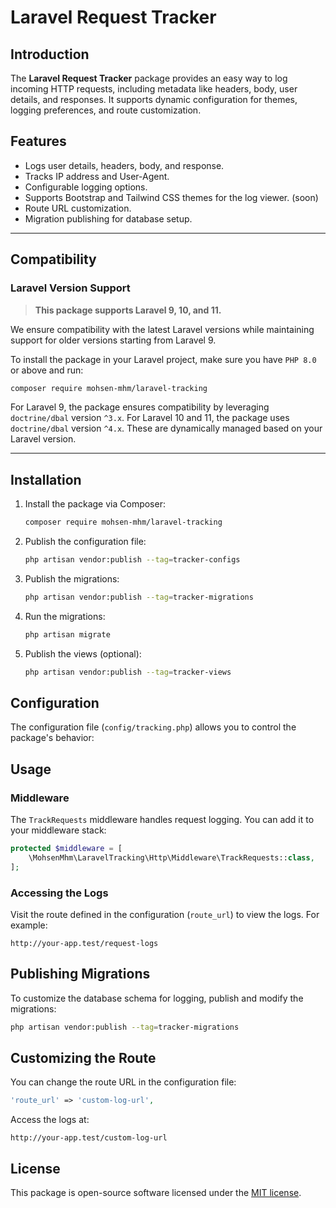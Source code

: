 # Laravel Request Tracker

## Introduction

The **Laravel Request Tracker** package provides an easy way to log incoming HTTP requests, including metadata like
headers, body, user details, and responses. It supports dynamic configuration for themes, logging preferences, and route
customization.

## Features

- Logs user details, headers, body, and response.
- Tracks IP address and User-Agent.
- Configurable logging options.
- Supports Bootstrap and Tailwind CSS themes for the log viewer. (soon)
- Route URL customization.
- Migration publishing for database setup.

---

## Compatibility

### Laravel Version Support

> **This package supports Laravel 9, 10, and 11.**

We ensure compatibility with the latest Laravel versions while maintaining support for older versions starting from Laravel 9. 

To install the package in your Laravel project, make sure you have `PHP 8.0` or above and run:

```bash
composer require mohsen-mhm/laravel-tracking
```

For Laravel 9, the package ensures compatibility by leveraging `doctrine/dbal` version `^3.x`. For Laravel 10 and 11, the package uses `doctrine/dbal` version `^4.x`. These are dynamically managed based on your Laravel version.

---

## Installation

1. Install the package via Composer:
   ```bash
   composer require mohsen-mhm/laravel-tracking
   ```

2. Publish the configuration file:
   ```bash
   php artisan vendor:publish --tag=tracker-configs
   ```

3. Publish the migrations:
   ```bash
   php artisan vendor:publish --tag=tracker-migrations
   ```

4. Run the migrations:
   ```bash
   php artisan migrate
   ```

5. Publish the views (optional):
   ```bash
   php artisan vendor:publish --tag=tracker-views
   ```

## Configuration

The configuration file (`config/tracking.php`) allows you to control the package's behavior:

## Usage

### Middleware

The `TrackRequests` middleware handles request logging. You can add it to your middleware stack:

```php
protected $middleware = [
    \MohsenMhm\LaravelTracking\Http\Middleware\TrackRequests::class,
];
```

### Accessing the Logs

Visit the route defined in the configuration (`route_url`) to view the logs. For example:

```
http://your-app.test/request-logs
```

## Publishing Migrations

To customize the database schema for logging, publish and modify the migrations:

```bash
php artisan vendor:publish --tag=tracker-migrations
```

## Customizing the Route

You can change the route URL in the configuration file:

```php
'route_url' => 'custom-log-url',
```

Access the logs at:

```
http://your-app.test/custom-log-url
```

## License

This package is open-source software licensed under the [MIT license](https://opensource.org/licenses/MIT).

